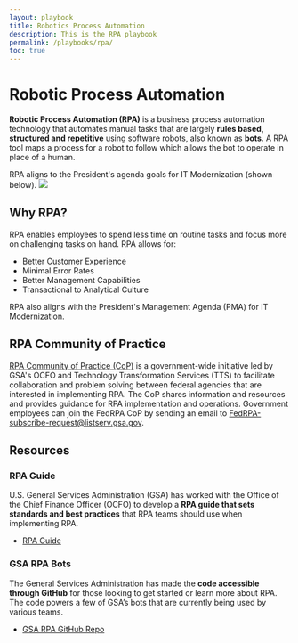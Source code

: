 ```yaml
---
layout: playbook
title: Robotics Process Automation
description: This is the RPA playbook 
permalink: /playbooks/rpa/
toc: true
---
```


# Robotic Process Automation 

**Robotic Process Automation (RPA)** is a business process automation technology that automates manual tasks that are largely **rules based, structured and repetitive** using software robots, also known as **bots**. A RPA tool maps a process for a robot to follow which allows the bot to operate in place of a human.

RPA aligns to the President's agenda goals for IT Modernization (shown below). 
<img src="{{ site.baseurl }}/assets/img/rpa/rpa-top-down-strategy.png">

## Why RPA?

RPA enables employees to spend less time on routine tasks and focus more on challenging tasks on hand. RPA allows for:

- Better Customer Experience
- Minimal Error Rates
- Better Management Capabilities
- Transactional to Analytical Culture

RPA also aligns with the President's Management Agenda (PMA) for IT Modernization. 

## RPA Community of Practice

[RPA Community of Practice (CoP)](https://digital.gov/communities/rpa/) is a government-wide initiative led by GSA's OCFO and Technology Transformation Services (TTS) to facilitate collaboration and problem solving between federal agencies that are interested in implementing RPA. The CoP shares information and resources and provides guidance for RPA implementation and operations. Government employees can join the FedRPA CoP by sending an email to [FedRPA-subscribe-request@listserv.gsa.gov](mailto:FedRPA-subscribe-request@listserv.gsa.gov). 

## Resources 

### RPA Guide

U.S. General Services Administration (GSA) has worked with the Office of the Chief Finance Officer (OCFO) to develop a **RPA guide that sets standards and best practices** that RPA teams should use when implementing RPA. 
- [RPA Guide](hyperlink)

### GSA RPA Bots
The General Services Administration has made the **code accessible through GitHub** for those looking to get started or learn more about RPA. The code powers a few of GSA’s bots that are currently being used by various teams.
- [GSA RPA GitHub Repo](hyperlink)


